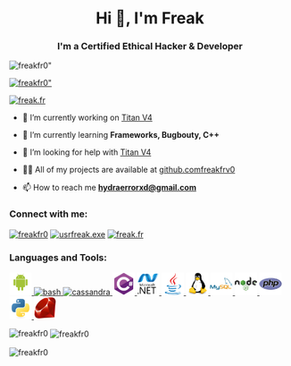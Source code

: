 <h1 align="center">Hi 👋, I'm Freak</h1>
<h3 align="center">I'm a Certified Ethical Hacker & Developer</h3>

<p align="left"> <img src="https://komarev.com/ghpvc/?username=freakfr0&label=Profile%20views&color=0e75b6&style=flat" alt=freakfr0" /> </p>

<p align="left"> <a href="https://github.com/ryo-ma/github-profile-trophy"><img src="https://github-profile-trophy.vercel.app/?username=freakfr0" alt=freakfr0" /></a> </p>

<p align="left"> <a href="https://twitter.com/freakfrv4" target="blank"><img src="https://img.shields.io/twitter/follow/freak.fr?logo=twitter&style=for-the-badge" alt="freak.fr" /></a> </p>

- 🔭 I’m currently working on [Titan V4](github.com/freakfr0/titanv4)

- 🌱 I’m currently learning **Frameworks, Bugbouty, C++**

- 🤝 I’m looking for help with [Titan V4](github.com/freakfr0/titanv4)

- 👨‍💻 All of my projects are available at [github.comfreakfrv0](github.com/freakfr0)

- 📫 How to reach me **hydraerrorxd@gmail.com**

<h3 align="left">Connect with me:</h3>
<p align="left">
<a href="https://twitter.com/freakfr0" target="blank"><img align="center" src="https://raw.githubusercontent.com/rahuldkjain/github-profile-readme-generator/master/src/images/icons/Social/twitter.svg" alt="freakfr0" height="30" width="40" /></a>
<a href="https://instagram.com/usrfreak.exe" target="blank"><img align="center" src="https://raw.githubusercontent.com/rahuldkjain/github-profile-readme-generator/master/src/images/icons/Social/instagram.svg" alt="usrfreak.exe" height="30" width="40" /></a>
<a href="https://discord.gg/freak.fr" target="blank"><img align="center" src="https://raw.githubusercontent.com/rahuldkjain/github-profile-readme-generator/master/src/images/icons/Social/discord.svg" alt="freak.fr" height="30" width="40" /></a>
</p>

<h3 align="left">Languages and Tools:</h3>
<p align="left"> <a href="https://developer.android.com" target="_blank" rel="noreferrer"> <img src="https://raw.githubusercontent.com/devicons/devicon/master/icons/android/android-original-wordmark.svg" alt="android" width="40" height="40"/> </a> <a href="https://www.gnu.org/software/bash/" target="_blank" rel="noreferrer"> <img src="https://www.vectorlogo.zone/logos/gnu_bash/gnu_bash-icon.svg" alt="bash" width="40" height="40"/> </a> <a href="https://cassandra.apache.org/" target="_blank" rel="noreferrer"> <img src="https://www.vectorlogo.zone/logos/apache_cassandra/apache_cassandra-icon.svg" alt="cassandra" width="40" height="40"/> </a> <a href="https://www.w3schools.com/cs/" target="_blank" rel="noreferrer"> <img src="https://raw.githubusercontent.com/devicons/devicon/master/icons/csharp/csharp-original.svg" alt="csharp" width="40" height="40"/> </a> <a href="https://dotnet.microsoft.com/" target="_blank" rel="noreferrer"> <img src="https://raw.githubusercontent.com/devicons/devicon/master/icons/dot-net/dot-net-original-wordmark.svg" alt="dotnet" width="40" height="40"/> </a> <a href="https://www.java.com" target="_blank" rel="noreferrer"> <img src="https://raw.githubusercontent.com/devicons/devicon/master/icons/java/java-original.svg" alt="java" width="40" height="40"/> </a> <a href="https://www.linux.org/" target="_blank" rel="noreferrer"> <img src="https://raw.githubusercontent.com/devicons/devicon/master/icons/linux/linux-original.svg" alt="linux" width="40" height="40"/> </a> <a href="https://www.mysql.com/" target="_blank" rel="noreferrer"> <img src="https://raw.githubusercontent.com/devicons/devicon/master/icons/mysql/mysql-original-wordmark.svg" alt="mysql" width="40" height="40"/> </a> <a href="https://nodejs.org" target="_blank" rel="noreferrer"> <img src="https://raw.githubusercontent.com/devicons/devicon/master/icons/nodejs/nodejs-original-wordmark.svg" alt="nodejs" width="40" height="40"/> </a> <a href="https://www.php.net" target="_blank" rel="noreferrer"> <img src="https://raw.githubusercontent.com/devicons/devicon/master/icons/php/php-original.svg" alt="php" width="40" height="40"/> </a> <a href="https://www.python.org" target="_blank" rel="noreferrer"> <img src="https://raw.githubusercontent.com/devicons/devicon/master/icons/python/python-original.svg" alt="python" width="40" height="40"/> </a> <a href="https://www.ruby-lang.org/en/" target="_blank" rel="noreferrer"> <img src="https://raw.githubusercontent.com/devicons/devicon/master/icons/ruby/ruby-original.svg" alt="ruby" width="40" height="40"/> </a> </p>

<p><img align="left" src="https://github-readme-stats.vercel.app/api/top-langs?username=freakfr0&show_icons=true&locale=en&layout=compact" alt="freakfr0" /></p>

<p>&nbsp;<img align="center" src="https://github-readme-stats.vercel.app/api?username=freakfr0&show_icons=true&locale=en" alt="freakfr0" /></p>

<p><img align="center" src="https://github-readme-streak-stats.herokuapp.com/?user=freakfr0&" alt="freakfr0" /></p>
